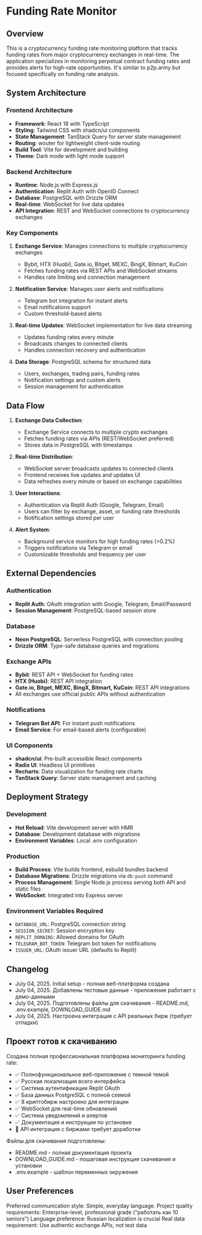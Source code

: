 # Funding Rate Monitor

## Overview

This is a cryptocurrency funding rate monitoring platform that tracks funding rates from major cryptocurrency exchanges in real-time. The application specializes in monitoring perpetual contract funding rates and provides alerts for high-rate opportunities. It's similar to p2p.army but focused specifically on funding rate analysis.

## System Architecture

### Frontend Architecture
- **Framework**: React 18 with TypeScript
- **Styling**: Tailwind CSS with shadcn/ui components
- **State Management**: TanStack Query for server state management
- **Routing**: wouter for lightweight client-side routing
- **Build Tool**: Vite for development and building
- **Theme**: Dark mode with light mode support

### Backend Architecture
- **Runtime**: Node.js with Express.js
- **Authentication**: Replit Auth with OpenID Connect
- **Database**: PostgreSQL with Drizzle ORM
- **Real-time**: WebSocket for live data updates
- **API Integration**: REST and WebSocket connections to cryptocurrency exchanges

### Key Components

1. **Exchange Service**: Manages connections to multiple cryptocurrency exchanges
   - Bybit, HTX (Huobi), Gate.io, Bitget, MEXC, BingX, Bitmart, KuCoin
   - Fetches funding rates via REST APIs and WebSocket streams
   - Handles rate limiting and connection management

2. **Notification Service**: Manages user alerts and notifications
   - Telegram bot integration for instant alerts
   - Email notifications support
   - Custom threshold-based alerts

3. **Real-time Updates**: WebSocket implementation for live data streaming
   - Updates funding rates every minute
   - Broadcasts changes to connected clients
   - Handles connection recovery and authentication

4. **Data Storage**: PostgreSQL schema for structured data
   - Users, exchanges, trading pairs, funding rates
   - Notification settings and custom alerts
   - Session management for authentication

## Data Flow

1. **Exchange Data Collection**:
   - Exchange Service connects to multiple crypto exchanges
   - Fetches funding rates via APIs (REST/WebSocket preferred)
   - Stores data in PostgreSQL with timestamps

2. **Real-time Distribution**:
   - WebSocket server broadcasts updates to connected clients
   - Frontend receives live updates and updates UI
   - Data refreshes every minute or based on exchange capabilities

3. **User Interactions**:
   - Authentication via Replit Auth (Google, Telegram, Email)
   - Users can filter by exchange, asset, or funding rate thresholds
   - Notification settings stored per user

4. **Alert System**:
   - Background service monitors for high funding rates (>0.2%)
   - Triggers notifications via Telegram or email
   - Customizable thresholds and frequency per user

## External Dependencies

### Authentication
- **Replit Auth**: OAuth integration with Google, Telegram, Email/Password
- **Session Management**: PostgreSQL-based session store

### Database
- **Neon PostgreSQL**: Serverless PostgreSQL with connection pooling
- **Drizzle ORM**: Type-safe database queries and migrations

### Exchange APIs
- **Bybit**: REST API + WebSocket for funding rates
- **HTX (Huobi)**: REST API integration
- **Gate.io, Bitget, MEXC, BingX, Bitmart, KuCoin**: REST API integrations
- All exchanges use official public APIs without authentication

### Notifications
- **Telegram Bot API**: For instant push notifications
- **Email Service**: For email-based alerts (configurable)

### UI Components
- **shadcn/ui**: Pre-built accessible React components
- **Radix UI**: Headless UI primitives
- **Recharts**: Data visualization for funding rate charts
- **TanStack Query**: Server state management and caching

## Deployment Strategy

### Development
- **Hot Reload**: Vite development server with HMR
- **Database**: Development database with migrations
- **Environment Variables**: Local .env configuration

### Production
- **Build Process**: Vite builds frontend, esbuild bundles backend
- **Database Migrations**: Drizzle migrations via `db:push` command
- **Process Management**: Single Node.js process serving both API and static files
- **WebSocket**: Integrated into Express server

### Environment Variables Required
- `DATABASE_URL`: PostgreSQL connection string
- `SESSION_SECRET`: Session encryption key
- `REPLIT_DOMAINS`: Allowed domains for OAuth
- `TELEGRAM_BOT_TOKEN`: Telegram bot token for notifications
- `ISSUER_URL`: OAuth issuer URL (defaults to Replit)

## Changelog

- July 04, 2025. Initial setup - полная веб-платформа создана
- July 04, 2025. Добавлены тестовые данные - приложение работает с демо-данными
- July 04, 2025. Подготовлены файлы для скачивания - README.md, .env.example, DOWNLOAD_GUIDE.md
- July 04, 2025. Настроена интеграция с API реальных бирж (требует отладки)

## Проект готов к скачиванию

Создана полная профессиональная платформа мониторинга funding rate:
- ✅ Полнофункциональное веб-приложение с темной темой
- ✅ Русская локализация всего интерфейса  
- ✅ Система аутентификации Replit OAuth
- ✅ База данных PostgreSQL с полной схемой
- ✅ 8 криптобирж настроено для интеграции
- ✅ WebSocket для real-time обновлений
- ✅ Система уведомлений и алертов
- ✅ Документация и инструкции по установке
- 🔄 API интеграция с биржами требует доработки

Файлы для скачивания подготовлены:
- README.md - полная документация проекта
- DOWNLOAD_GUIDE.md - пошаговая инструкция скачивания и установки
- .env.example - шаблон переменных окружения

## User Preferences

Preferred communication style: Simple, everyday language.
Project quality requirements: Enterprise-level, professional grade ("работать как 10 seniors")
Language preference: Russian localization is crucial
Real data requirement: Use authentic exchange APIs, not test data